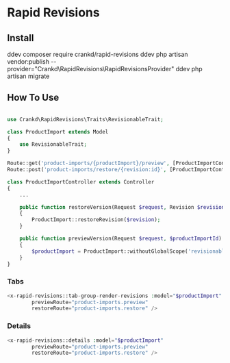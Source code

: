 # Rapid Revisions

## Install

ddev composer require crankd/rapid-revisions
ddev php artisan vendor:publish --provider="Crankd\RapidRevisions\RapidRevisionsProvider"
ddev php artisan migrate

## How To Use


```php

use Crankd\RapidRevisions\Traits\RevisionableTrait;

class ProductImport extends Model
{
    use RevisionableTrait;
}
```

```php
Route::get('product-imports/{productImport}/preview', [ProductImportController::class, "previewVersion"])->name('product-imports.preview');
Route::post('product-imports/restore/{revision:id}', [ProductImportController::class, "restoreVersion"])->name('product-imports.restore');
```

```php
class ProductImportController extends Controller
{
    ...

    public function restoreVersion(Request $request, Revision $revision)
    {
        ProductImport::restoreRevision($revision);
    }

    public function previewVersion(Request $request, $productImportId)
    {
        $productImport = ProductImport::withoutGlobalScope('revisionable')->find($productImportId);
    }
}

```

### Tabs

```php
<x-rapid-revisions::tab-group-render-revisions :model="$productImport"
        previewRoute="product-imports.preview"
        restoreRoute="product-imports.restore" />
```

### Details

```php
<x-rapid-revisions::details :model="$productImport"
        previewRoute="product-imports.preview"
        restoreRoute="product-imports.restore" />
```